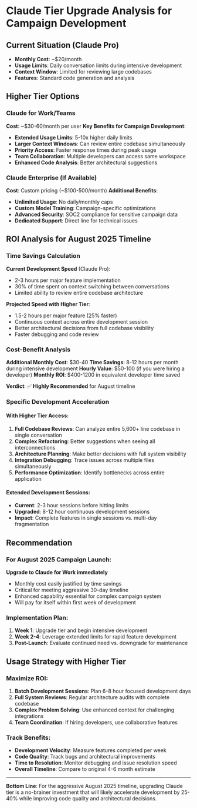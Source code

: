 # Claude Tier Upgrade Analysis for Campaign Development

## Current Situation (Claude Pro)
- **Monthly Cost**: ~$20/month
- **Usage Limits**: Daily conversation limits during intensive development
- **Context Window**: Limited for reviewing large codebases
- **Features**: Standard code generation and analysis

## Higher Tier Options

### Claude for Work/Teams
**Cost**: ~$30-60/month per user
**Key Benefits for Campaign Development**:
- **Extended Usage Limits**: 5-10x higher daily limits
- **Larger Context Windows**: Can review entire codebase simultaneously
- **Priority Access**: Faster response times during peak usage
- **Team Collaboration**: Multiple developers can access same workspace
- **Enhanced Code Analysis**: Better architectural suggestions

### Claude Enterprise (If Available)
**Cost**: Custom pricing (~$100-500/month)
**Additional Benefits**:
- **Unlimited Usage**: No daily/monthly caps
- **Custom Model Training**: Campaign-specific optimizations
- **Advanced Security**: SOC2 compliance for sensitive campaign data
- **Dedicated Support**: Direct line for technical issues

## ROI Analysis for August 2025 Timeline

### Time Savings Calculation
**Current Development Speed** (Claude Pro):
- 2-3 hours per major feature implementation
- 30% of time spent on context switching between conversations
- Limited ability to review entire codebase architecture

**Projected Speed with Higher Tier**:
- 1.5-2 hours per major feature (25% faster)
- Continuous context across entire development session
- Better architectural decisions from full codebase visibility
- Faster debugging and code review

### Cost-Benefit Analysis
**Additional Monthly Cost**: $30-40
**Time Savings**: 8-12 hours per month during intensive development
**Hourly Value**: $50-100 (if you were hiring a developer)
**Monthly ROI**: $400-1200 in equivalent developer time saved

**Verdict**: ✅ **Highly Recommended** for August timeline

### Specific Development Acceleration

#### With Higher Tier Access:
1. **Full Codebase Reviews**: Can analyze entire 5,600+ line codebase in single conversation
2. **Complex Refactoring**: Better suggestions when seeing all interconnections
3. **Architecture Planning**: Make better decisions with full system visibility
4. **Integration Debugging**: Trace issues across multiple files simultaneously
5. **Performance Optimization**: Identify bottlenecks across entire application

#### Extended Development Sessions:
- **Current**: 2-3 hour sessions before hitting limits
- **Upgraded**: 8-12 hour continuous development sessions
- **Impact**: Complete features in single sessions vs. multi-day fragmentation

## Recommendation

### For August 2025 Campaign Launch:
**Upgrade to Claude for Work immediately**
- Monthly cost easily justified by time savings
- Critical for meeting aggressive 30-day timeline
- Enhanced capability essential for complex campaign system
- Will pay for itself within first week of development

### Implementation Plan:
1. **Week 1**: Upgrade tier and begin intensive development
2. **Week 2-4**: Leverage extended limits for rapid feature development
3. **Post-Launch**: Evaluate continued need vs. downgrade for maintenance

## Usage Strategy with Higher Tier

### Maximize ROI:
1. **Batch Development Sessions**: Plan 6-8 hour focused development days
2. **Full System Reviews**: Regular architecture audits with complete codebase
3. **Complex Problem Solving**: Use enhanced context for challenging integrations
4. **Team Coordination**: If hiring developers, use collaborative features

### Track Benefits:
- **Development Velocity**: Measure features completed per week
- **Code Quality**: Track bugs and architectural improvements
- **Time to Resolution**: Monitor debugging and issue resolution speed
- **Overall Timeline**: Compare to original 4-6 month estimate

---

**Bottom Line**: For the aggressive August 2025 timeline, upgrading Claude tier is a no-brainer investment that will likely accelerate development by 25-40% while improving code quality and architectural decisions.